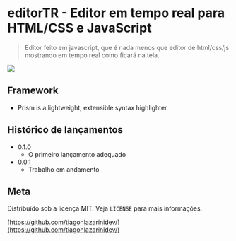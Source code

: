 # editorTR - Editor em tempo real para HTML/CSS e JavaScript
>Editor feito em javascript, que é nada menos que editor de html/css/js mostrando em tempo real como ficará na tela.

![](https://i.imgur.com/TJCelht.png)

## Framework
* Prism is a lightweight, extensible syntax highlighter


## Histórico de lançamentos

* 0.1.0
    * O primeiro lançamento adequado
* 0.0.1
    * Trabalho em andamento

## Meta


Distribuído sob a licença MIT. Veja `LICENSE` para mais informações.

[https://github.com/tiagohlazarinidev/](https://github.com/tiagohlazarinidev/)
